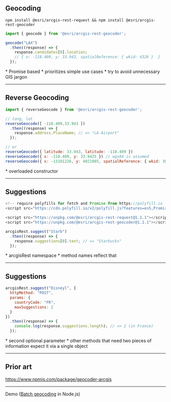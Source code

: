 <!-- .slide: data-background="img/bg-7.png" -->

## Geocoding

```
npm install @esri/arcgis-rest-request && npm install @esri/arcgis-rest-geocoder
```
```js
import { geocode } from '@esri/arcgis-rest-geocoder';

geocode("LAX")
  .then((response) => {
    response.candidates[0].location;
    // { x: -118.409, y: 33.943, spatialReference: { wkid: 4326 }  }
  });
```

<aside class="notes">
  * Promise based
  * prioritizes simple use cases
  * try to avoid unnecessary GIS jargon
</aside>

---

<!-- .slide: data-background="img/bg-7.png" -->

## Reverse Geocoding

```js
import { reverseGeocode } from '@esri/arcgis-rest-geocoder';

// long, lat
reverseGeocode([ -118.409,33.943 ])
  .then((response) => {
    response.address.PlaceName; // => "LA Airport"
  });

// or
reverseGeocode({ latitude: 33.943, latitude: -118.409 })
reverseGeocode({ x: -118.409, y: 33.9425 }) // wgs84 is assumed
reverseGeocode({ x: -13181226, y: 4021085, spatialReference: { wkid: 3857 })
```

<aside class="notes">
  * overloaded constructor
</aside>

---

<!-- .slide: data-background="img/bg-8.png" -->

## Suggestions

```js
<!-- require polyfills for fetch and Promise from https://polyfill.io -->
<script src="https://cdn.polyfill.io/v2/polyfill.js?features=es5,Promise,fetch"></script>

<script src="https://unpkg.com/@esri/arcgis-rest-request@1.1.1"></script>
<script src="https://unpkg.com/@esri/arcgis-rest-geocoder@1.1.1"></script>

arcgisRest.suggest("Starb")
  .then((response) => {
    response.suggestions[0].text; // => "Starbucks"
  });

```

<aside class="notes">
  * arcgisRest namespace
  * method names reflect that
</aside>

---

<!-- .slide: data-background="img/bg-9.png" -->

## Suggestions

```js
arcgisRest.suggest("Disneyl", {
  httpMethod: "POST",
  params: {
    countryCode: "FR",
    maxSuggestions: 2
  }
})
  .then((response) => {
    console.log(response.suggestions.length); // => 2 (in France)
  });
```

<aside class="notes">
  * second optional parameter
  * other methods that need two pieces of information expect it via a single object
</aside>

---

<!-- .slide: data-background="img/bg-2.png" -->

## Prior art

https://www.npmjs.com/package/geocoder-arcgis

---

<!-- .slide: data-background="img/bg-3.png" -->

Demo ([Batch geocoding](https://github.com/Esri/arcgis-rest-js/blob/509afd71425daa7401c8c0cf6a5eb5b1958985b6/demos/batch-geocoder-node/batch-geocode.js#L79-L82) in Node.js)